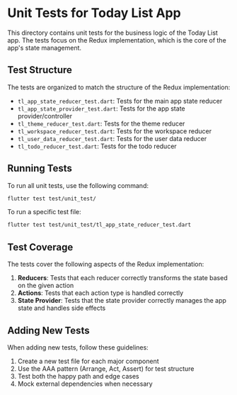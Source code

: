 # Unit Tests for Today List App

This directory contains unit tests for the business logic of the Today List app. The tests focus on the Redux implementation, which is the core of the app's state management.

## Test Structure

The tests are organized to match the structure of the Redux implementation:

- `tl_app_state_reducer_test.dart`: Tests for the main app state reducer
- `tl_app_state_provider_test.dart`: Tests for the app state provider/controller
- `tl_theme_reducer_test.dart`: Tests for the theme reducer
- `tl_workspace_reducer_test.dart`: Tests for the workspace reducer
- `tl_user_data_reducer_test.dart`: Tests for the user data reducer
- `tl_todo_reducer_test.dart`: Tests for the todo reducer

## Running Tests

To run all unit tests, use the following command:

```bash
flutter test test/unit_test/
```

To run a specific test file:

```bash
flutter test test/unit_test/tl_app_state_reducer_test.dart
```

## Test Coverage

The tests cover the following aspects of the Redux implementation:

1. **Reducers**: Tests that each reducer correctly transforms the state based on the given action
2. **Actions**: Tests that each action type is handled correctly
3. **State Provider**: Tests that the state provider correctly manages the app state and handles side effects

## Adding New Tests

When adding new tests, follow these guidelines:

1. Create a new test file for each major component
2. Use the AAA pattern (Arrange, Act, Assert) for test structure
3. Test both the happy path and edge cases
4. Mock external dependencies when necessary 